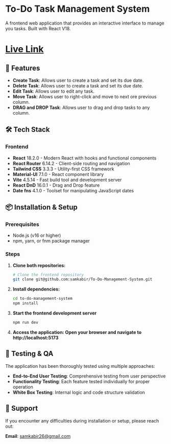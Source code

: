 # To-Do Task Management System

A frontend web application that provides an interactive interface to manage you tasks. Built with React V18.

# [Live Link](https://to-do-management-system.vercel.app/)

## 🚀 Features

- **Create Task**: Allows user to create a task and set its due date.
- **Delete Task**: Allows user to create a task and set its due date.
- **Edit Task**: Allows user to edit any task.
- **Move Task**: Allows user to right-click and move to next ore previous column.
- **DRAG and DROP Task**: Allows user to drag and drop tasks to any column.

## 🛠️ Tech Stack

### Frontend
- **React** 18.2.0 - Modern React with hooks and functional components
- **React Router** 6.14.2 - Client-side routing and navigation
- **Tailwind CSS** 3.3.3 - Utility-first CSS framework
- **Material-UI** 7.1.0 - React component library
- **Vite** 4.5.14 - Fast build tool and development server
- **React DnD** 16.0.1 - Drag and Drop feature
- **Date fns** 4.1.0 - Toolset for manipulating JavaScript dates


## 📦 Installation & Setup

### Prerequisites
- Node.js (v16 or higher)
- npm, yarn, or fnm package manager

### Steps

1. **Clone both repositories:**
   ```bash
   # Clone the frontend repository
   git clone git@github.com:samkabir/To-Do-Management-System.git
   
   ```

2. **Install dependencies:**
   ```bash
   cd to-do-management-system
   npm install
   ```

3. **Start the frontend development server**
   ```bash
   npm run dev
   ```

4. **Access the application: Open your browser and navigate to http://localhost:5173**

## 🧪 Testing & QA

The application has been thoroughly tested using multiple approaches:

- **End-to-End User Testing**: Comprehensive testing from user perspective
- **Functionality Testing**: Each feature tested individually for proper operation
- **White Box Testing**: Internal logic and code structure validation

## 🤝 Support

If you encounter any difficulties during installation or setup, please reach out:

**Email**: samkabir26@gmail.com
  
